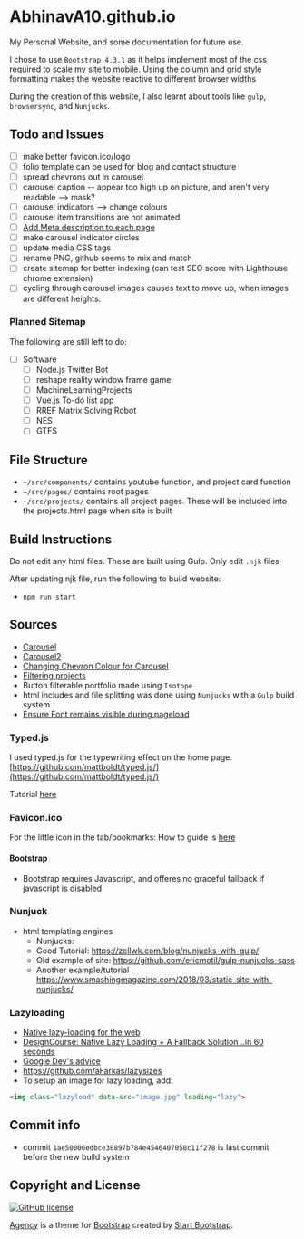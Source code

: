 # AbhinavA10.github.io

My Personal Website, and some documentation for future use.

I chose to use `Bootstrap 4.3.1` as it helps implement most of the css required to scale my site to mobile. Using the column and grid style formatting makes the website reactive to different browser widths

During the creation of this website, I also learnt about tools like `gulp`, `browsersync`, and `Nunjucks`.

## Todo and Issues

- [ ] make better favicon.ico/logo
- [ ] folio template can be used for blog and contact structure
- [ ] spread chevrons out in carousel
- [ ] carousel caption -- appear too high up on picture, and aren't very readable --> mask?
- [ ] carousel indicators --> change colours
- [ ] carousel item transitions are not animated
- [ ] [Add Meta description to each page](https://web.dev/meta-description/)
- [ ] make carousel indicator circles
- [ ] update media CSS tags
- [ ] rename PNG, github seems to mix and match
- [ ] create sitemap for better indexing (can test SEO score with Lighthouse chrome extension)
- [ ] cycling through carousel images causes text to move up, when images are different heights.

### Planned Sitemap

The following are still left to do:

- [ ] Software
  - [ ] Node.js Twitter Bot
  - [ ] reshape reality window frame game
  - [ ] MachineLearningProjects
  - [ ] Vue.js To-do list app
  - [ ] RREF Matrix Solving Robot
  - [ ] NES
  - [ ] GTFS

## File Structure
- `~/src/components/` contains youtube function, and project card function
- `~/src/pages/` contains root pages
- `~/src/projects/` contains all project pages. These will be included into the projects.html page when site is built

## Build Instructions
Do not edit any html files. These are built using Gulp. Only edit `.njk` files

After updating njk file, run the following to build website:
- `npm run start`

## Sources

- [Carousel](https://www.w3schools.com/bootstrap/bootstrap_carousel.asp)
- [Carousel2](https://getbootstrap.com/docs/4.1/components/carousel/)
- [Changing Chevron Colour for Carousel](https://stackoverflow.com/questions/49391266/change-bootstrap-4-carousel-control-colors/49391884)
- [Filtering projects](https://www.w3schools.com/howto/howto_js_filter_elements.asp)
- Button filterable portfolio made using `Isotope`
- html includes and file splitting was done using `Nunjucks` with a `Gulp` build system
- [Ensure Font remains visible during pageload](https://web.dev/font-display/)

### Typed.js

I used typed.js for the typewriting effect on the home page.
[https://github.com/mattboldt/typed.js/](https://github.com/mattboldt/typed.js/)

Tutorial [here](https://www.youtube.com/watch?v=Jed5ZasNtJM)

### Favicon.ico

For the little icon in the tab/bookmarks:
How to guide is [here](https://tutorialehtml.com/en/what-is-favicon-ico-usage/)

#### Bootstrap
- Bootstrap requires Javascript, and offeres no graceful fallback if javascript is disabled

### Nunjuck
- html templating engines
    - Nunjucks: 
    - Good Tutorial: https://zellwk.com/blog/nunjucks-with-gulp/
    - Old example of site: https://github.com/ericmotil/gulp-nunjucks-sass
    - Another example/tutorial https://www.smashingmagazine.com/2018/03/static-site-with-nunjucks/

### Lazyloading 
- [Native lazy-loading for the web](https://web.dev/native-lazy-loading/)
- [DesignCourse: Native Lazy Loading + A Fallback Solution ..in 60 seconds](https://www.youtube.com/watch?v=6mTKlOGBYfM)
- [Google Dev's advice](https://developers.google.com/web/fundamentals/performance/lazy-loading-guidance/images-and-video)
- https://github.com/aFarkas/lazysizes
- To setup an image for lazy loading, add:
```html
<img class="lazyload" data-src="image.jpg" loading="lazy">
```

## Commit info
- commit `1ae50006edbce38897b784e4546407058c11f278` is last commit before the new build system

## Copyright and License

[![GitHub license](https://img.shields.io/badge/license-MIT-blue.svg)](./LICENSE)

[Agency](https://startbootstrap.com/template-overviews/agency/) is a theme for [Bootstrap](http://getbootstrap.com/) created by [Start Bootstrap](http://startbootstrap.com/).
